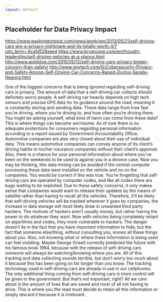 ```yaml
---
layout: default
---
```

## Placeholder for Data Privacy Impact

https://www.washingtonpost.com/news/wonk/wp/2013/05/21/self-driving-cars-are-a-privacy-nightmare-and-its-totally-worth-it/?utm_term=.6cafd528aeed 
 https://www.bryancave.com/en/thought-leadership/self-driving-vehicles-at-a-glance.html 
http://www.autoblog.com/2015/05/12/self-driving-cars-privacy-bigger-concern-than-safety/ 
http://www.govtech.com/fs/Cybersecurity-Privacy-and-Safety-Among-Self-Driving-Car-Concerns-Raised-During-Senate-Hearing.html 
	
One of the biggest concerns that is being ignored regarding self-driving cars is privacy. The amount of data that a self-driving car collects should definitely worry people. A self-driving car heavily depends on high tech sensors and precise GPS data for its guidance around the road; meaning it is constantly storing and sending data. These data range from how fast you’re driving, where you’re driving to, and how often you’re driving there. You might be asking yourself, what kind of harm can come from these data? This is where things can become worrisome. As of now there is no adequate protections for consumers regarding personal information according to a report issued by Government Accountability Office. Automotive companies are also very closed about their use of individual data. This means automotive companies can convey anyone of its client’s driving habits to his/her insurance companies without their client’s approval. Also, there is a chance for your personal information about where you’ve been on the weekends to be used to against you in a divorce case. Now you may be thinking, this data mining can be avoided if the central computer processing these data were installed on the vehicle and no on the companies. You would be correct if this was true. You’re forgetting that self-driving cars are operated by computer codes, and like all codes there are bugs waiting to be exploited. Due to these safety concerns, it only makes sense that companies would want to release their updates by the means of satellite rather than having to recall all the vehicles. Therefore, it’ll be likely that self-driving vehicles will be tracked wherever it goes by companies. the increase in data storage will most likely draw in unwanted third party hackers. The motives of hackers aren’t usually money, but rather having the power to do whatever they want. Now with vehicles being completely reliant on algorithms and codes, they more vulnerable to hackers. The danger doesn’t lie in the fact that you have important information to hide, but the fact that someone else/thing, without consulting you, knows all these things about you. Also, not knowing what or where these information is being used can feel violating. Maybe George Orwell correctly predicted the future with his famous book 1984, because with the release of self-driving cars someone will always be watching/knowing where you are.
All of this tracking and data collecting sounds terrible, but don’t worry too much about it because this has been going on far longer than you know. The tracking technology used in self-driving cars are already in use in our cellphones. The only additional thing coming from self-driving cars is more control will be given to the government. But that’s not important, right? All we care about is the amount of lives that are saved and most of all not having to drive. This is where you the read must decide to retain all this information or simply discard it because it is irrelevant. 




